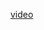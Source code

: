 <a href="https://drive.google.com/file/d/1rk_JW3Nrmse4b01uO2bW1uM89zlzBHhG/view?usp=sharing">video</a>
